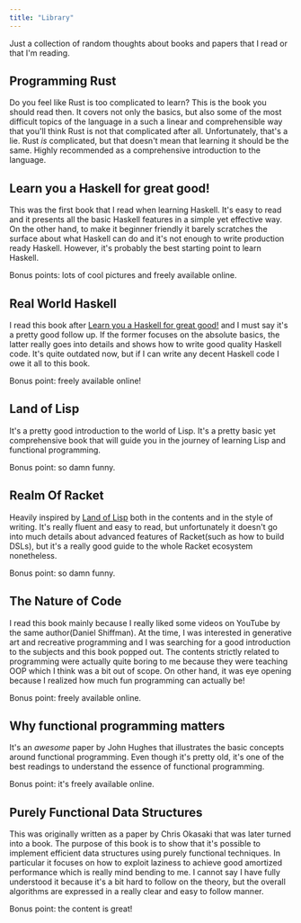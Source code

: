 ```yaml
---
title: "Library"
---
```


Just a collection of random thoughts about books and papers that I read or that
I'm reading.

## Programming Rust

Do you feel like Rust is too complicated to learn? This is the book you should
read then. It covers not only the basics, but also some of the most difficult
topics of the language in a such a linear and comprehensible way that you'll
think Rust is not that complicated after all. Unfortunately, that's a lie. Rust
_is_ complicated, but that doesn't mean that learning it should be the same.
Highly recommended as a comprehensive introduction to the language.

## Learn you a Haskell for great good!

This was the first book that I read when learning Haskell. It's easy to read and
it presents all the basic Haskell features in a simple yet effective way. On the
other hand, to make it beginner friendly it barely scratches the surface about
what Haskell can do and it's not enough to write production ready Haskell.
However, it's probably the best starting point to learn Haskell.

Bonus points: lots of cool pictures and freely available online.

## Real World Haskell

I read this book after [Learn you a Haskell for great
good!](#learn-you-a-haskell-for-great-good) and I must say it's a pretty good
follow up. If the former focuses on the absolute basics, the latter really goes
into details and shows how to write good quality Haskell code. It's quite
outdated now, but if I can write any decent Haskell code I owe it all to this
book.

Bonus point: freely available online!

## Land of Lisp

It's a pretty good introduction to the world of Lisp. It's a pretty basic yet
comprehensive book that will guide you in the journey of learning Lisp and
functional programming.

Bonus point: so damn funny.

## Realm Of Racket

Heavily inspired by [Land of Lisp](#land-of-lisp) both in the contents and in
the style of writing. It's really fluent and easy to read, but unfortunately it
doesn't go into much details about advanced features of Racket(such as how to
build DSLs), but it's a really good guide to the whole Racket ecosystem
nonetheless.

Bonus point: so damn funny.

## The Nature of Code

I read this book mainly because I really liked some videos on YouTube by the
same author(Daniel Shiffman). At the time, I was interested in generative art
and recreative programming and I was searching for a good introduction to the
subjects and this book popped out. The contents strictly related to programming
were actually quite boring to me because they were teaching OOP which I think
was a bit out of scope. On other hand, it was eye opening because I realized how
much fun programming can actually be!

Bonus point: freely available online.

## Why functional programming matters

It's an _awesome_ paper by John Hughes that illustrates the basic concepts
around functional programming. Even though it's pretty old, it's one of the best
readings to understand the essence of functional programming.

Bonus point: it's freely available online.

## Purely Functional Data Structures

This was originally written as a paper by Chris Okasaki that was later turned
into a book. The purpose of this book is to show that it's possible to implement
efficient data structures using purely functional techniques. In particular it
focuses on how to exploit laziness to achieve good amortized performance which
is really mind bending to me. I cannot say I have fully understood it because
it's a bit hard to follow on the theory, but the overall algorithms are
expressed in a really clear and easy to follow manner.

Bonus point: the content is great!
